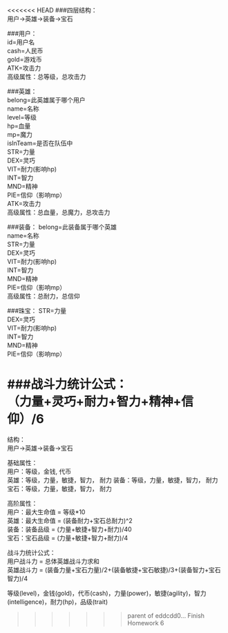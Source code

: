 <<<<<<< HEAD
###四层结构：  
用户->英雄->装备->宝石  

###用户：  
id=用户名  
cash=人民币  
gold=游戏币  
ATK=攻击力  
高级属性：总等级，总攻击力  

###英雄：  
belong=此英雄属于哪个用户  
name=名称  
level=等级  
hp=血量  
mp=魔力  
isInTeam=是否在队伍中  
STR=力量  
DEX=灵巧  
VIT=耐力(影响hp)  
INT=智力  
MND=精神  
PIE=信仰（影响mp）  
ATK=攻击力  
高级属性：总血量，总魔力，总攻击力  

###装备：
belong=此装备属于哪个英雄  
name=名称   
STR=力量  
DEX=灵巧  
VIT=耐力(影响hp)  
INT=智力  
MND=精神  
PIE=信仰（影响mp）  
高级属性：总耐力，总信仰  

###珠宝：
STR=力量  
DEX=灵巧  
VIT=耐力(影响hp)  
INT=智力  
MND=精神  
PIE=信仰（影响mp）  

###战斗力统计公式：  
（力量+灵巧+耐力+智力+精神+信仰）/6
=======
结构：  
用户->英雄->装备->宝石  

基础属性：   
用户：等级，金钱, 代币   
英雄：等级，力量，敏捷，智力， 耐力
装备：等级，力量，敏捷，智力， 耐力
宝石：等级，力量，敏捷，智力， 耐力

高阶属性：  
用户：最大生命值 = 等级*10  
英雄：最大生命值 = (装备耐力+宝石总耐力)^2  
装备：装备品级 = (力量+敏捷+智力+耐力)/40  
宝石：宝石品级 = (力量+敏捷+智力+耐力)/4  

战斗力统计公式：  
用户战斗力 = 总体英雄战斗力求和  
英雄战斗力 = (装备力量+宝石力量)/2+(装备敏捷+宝石敏捷)/3+(装备智力+宝石智力)/4  

等级(level)，金钱(gold)，代币(cash)，力量(power)，敏捷(agility)，智力(intelligence)，耐力(hp)，品级(trait)  
>>>>>>> parent of eddcdd0... Finish Homework 6
